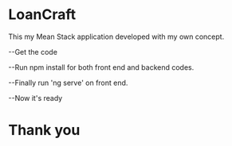 # LoanCraft
This my Mean Stack application developed with my own concept.

 --Get the code  

 --Run npm install for both front end and backend codes.
 
 --Finally run 'ng serve' on front end.
 
 --Now it's ready
 
 # Thank you





